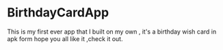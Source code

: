 # BirthdayCardApp
This is my first ever app that I built on my own , it's a birthday wish card in apk form 
hope you all like it ,check it out. 
